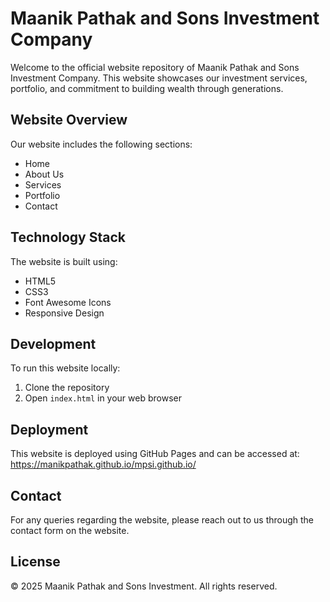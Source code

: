 # Maanik Pathak and Sons Investment Company

Welcome to the official website repository of Maanik Pathak and Sons Investment Company. This website showcases our investment services, portfolio, and commitment to building wealth through generations.

## Website Overview

Our website includes the following sections:
- Home
- About Us
- Services
- Portfolio
- Contact

## Technology Stack

The website is built using:
- HTML5
- CSS3
- Font Awesome Icons
- Responsive Design

## Development

To run this website locally:
1. Clone the repository
2. Open `index.html` in your web browser

## Deployment

This website is deployed using GitHub Pages and can be accessed at: https://manikpathak.github.io/mpsi.github.io/

## Contact

For any queries regarding the website, please reach out to us through the contact form on the website.

## License

© 2025 Maanik Pathak and Sons Investment. All rights reserved.
